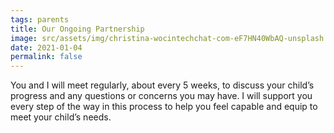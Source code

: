```yaml
---
tags: parents
title: Our Ongoing Partnership
image: src/assets/img/christina-wocintechchat-com-eF7HN40WbAQ-unsplash.jpg
date: 2021-01-04
permalink: false
---
```

You and I will meet regularly, about every 5 weeks, to discuss your child’s progress and any questions or concerns you
may have. I will support you every step of the way in this process to help you feel capable and equip to meet your
child’s needs.

